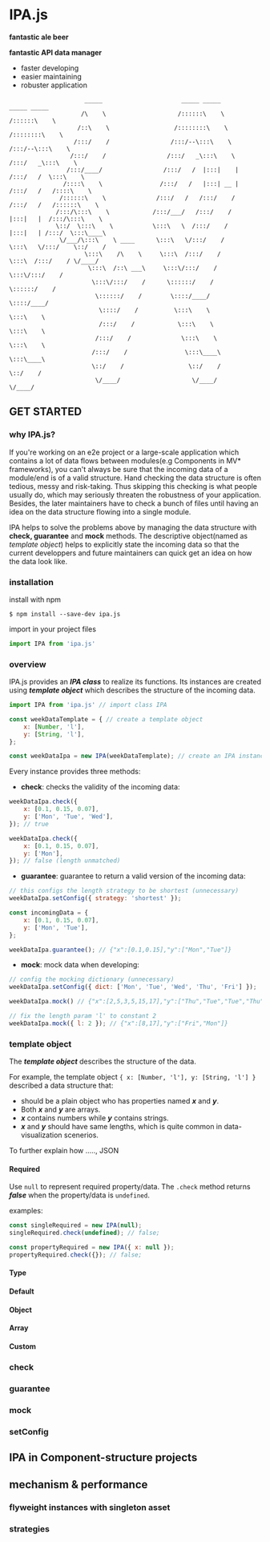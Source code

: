 # IPA.js
**fantastic ale beer**

**fantastic API data manager**

- faster developing
- easier maintaining
- robuster application


```
                     _____                      _____ _____                _____ _____                              
                    /\    \                    /::::::\    \              /::::::\    \                
                   /::\    \                  /::::::::\    \            /::::::::\    \              
                  /:::/    /                 /:::/--\:::\    \          /:::/--\:::\    \              
                 /:::/    /                 /:::/   _\:::\    \        /:::/   _\:::\    \                  
                /:::/____/                 /:::/   /  |:::|    |      /:::/   /  \:::\    \              
               /::::\    \                /:::/   /   |:::| __ |     /:::/   /   /::::\    \          
              /::::::\    \              /:::/   /   /:::/    /     /:::/   /   /::::::\    \            
             /:::/\:::\    \            /:::/___/   /:::/    /      |:::|   |  /:::/\:::\    \          
             \::/  \:::\    \           \:::\   \  /:::/    /       |:::|   | /:::/  \:::\____\             
              \/___/\:::\    \ ____      \:::\   \/:::/    /        \:::\   \/:::/    \::/    /        
                     \:::\    /\    \     \:::\  /:::/    /          \:::\  /:::/    / \/____/         
                      \:::\  /::\ ___\     \:::\/:::/    /            \:::\/:::/    /              
                       \:::\/:::/    /      \::::::/    /              \::::::/    /              
                        \::::::/    /        \::::/____/                \::::/____/              
                         \::::/    /          \:::\    \                 \:::\    \              
                         /:::/    /            \:::\    \                 \:::\    \              
                        /:::/    /              \:::\    \                 \:::\    \              
                       /:::/    /                \:::\____\                 \:::\____\                  
                       \::/    /                  \::/    /                  \::/    /              
                        \/____/                    \/____/                    \/____/              
```

## GET STARTED

### why IPA.js?
If you're working on an e2e project or a large-scale application which contains a lot of data flows between modules(e.g Components in MV* frameworks), you can't always be sure that the incoming data of a module/end is of a valid structure. Hand checking the data structure is often tedious, messy and risk-taking. Thus skipping this checking is what people usually do, which may seriously threaten the robustness of your application. Besides, the later maintainers have to check a bunch of files until having an idea on the data structure flowing into a single module.

IPA helps to solve the problems above by managing the data structure with **check, guarantee** and **mock** methods. The descriptive object(named as _template object_) helps to explicitly state the incoming data so that the current developpers and future maintainers can quick get an idea on how the data look like.

### installation

install with npm
``` shell
$ npm install --save-dev ipa.js
```
import in your project files
``` javascript
import IPA from 'ipa.js'
```

### overview
IPA.js provides an _**IPA class**_ to realize its functions. Its instances are created using _**template object**_ which describes the structure of the incoming data.

``` javascript
import IPA from 'ipa.js' // import class IPA

const weekDataTemplate = { // create a template object
    x: [Number, 'l'],
    y: [String, 'l'],
};

const weekDataIpa = new IPA(weekDataTemplate); // create an IPA instance
```

Every instance provides three methods:
- **check**: checks the validity of the incoming data:
``` javascript
weekDataIpa.check({
    x: [0.1, 0.15, 0.07],
    y: ['Mon', 'Tue', 'Wed'],
}); // true

weekDataIpa.check({
    x: [0.1, 0.15, 0.07],
    y: ['Mon'],
}); // false (length unmatched)
```

- **guarantee**: guarantee to return a valid version of the incoming data:
``` javascript
// this configs the length strategy to be shortest (unnecessary)
weekDataIpa.setConfig({ strategy: 'shortest' });

const incomingData = {
    x: [0.1, 0.15, 0.07],
    y: ['Mon', 'Tue'],
};

weekDataIpa.guarantee(); // {"x":[0.1,0.15],"y":["Mon","Tue"]}
```

- **mock**: mock data when developing:
``` javascript
// config the mocking dictionary (unnecessary)
weekDataIpa.setConfig({ dict: ['Mon', 'Tue', 'Wed', 'Thu', 'Fri'] });

weekDataIpa.mock() // {"x":[2,5,3,5,15,17],"y":["Thu","Tue","Tue","Thu","Fri","Wed"]}

// fix the length param 'l' to constant 2
weekDataIpa.mock({ l: 2 }); // {"x":[8,17],"y":["Fri","Mon"]}
```

### template object
The _**template object**_ describes the structure of the data.

For example, the template object `{ x: [Number, 'l'], y: [String, 'l'] }` described a data structure that:

-  should be a plain object who has properties named _**x**_ and _**y**_.
-  Both _**x**_ and _**y**_ are arrays.
-  _**x**_ contains numbers while _**y**_ contains strings.
-  _**x**_ and _**y**_ should have same lengths, which is quite common in data-visualization scenerios.

To further explain how ....., JSON
#### Required
Use `null` to represent required property/data. The `.check` method returns _**false**_ when the property/data is `undefined`.

examples:
``` javascript
const singleRequired = new IPA(null);
singleRequired.check(undefined); // false;

const propertyRequired = new IPA({ x: null });
propertyRequired.check({}); // false;
```

#### Type


#### Default


#### Object


#### Array


#### Custom


### check

### guarantee

### mock

### setConfig

## IPA in Component-structure projects

## mechanism & performance

### flyweight instances with singleton asset

### strategies

